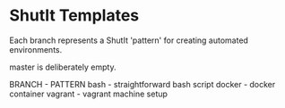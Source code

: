 # ShutIt Templates

Each branch represents a ShutIt 'pattern' for creating automated environments.

master is deliberately empty.

BRANCH - PATTERN
bash    - straightforward bash script
docker  - docker container
vagrant - vagrant machine setup
